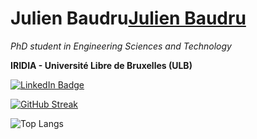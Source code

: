 # Julien Baudru[Julien Baudru](https://jbaudru.github.io/)

*PhD student in Engineering Sciences and Technology*

**IRIDIA - Université Libre de Bruxelles (ULB)**

<div id="badges">
  <a href="https://www.linkedin.com/in/julien-baudru/">
    <img src="https://img.shields.io/badge/LinkedIn-blue?style=for-the-badge&logo=linkedin&logoColor=white" alt="LinkedIn Badge"/>
  </a>
</div>
<img src="https://komarev.com/ghpvc/?username=jbaudru&style=flat-square&color=blue" alt=""/>

[![GitHub Streak](http://github-readme-streak-stats.herokuapp.com?user=jbaudru)](https://git.io/streak-stats)

![Top Langs](https://github-readme-stats.vercel.app/api/top-langs/?username=jbaudru)




